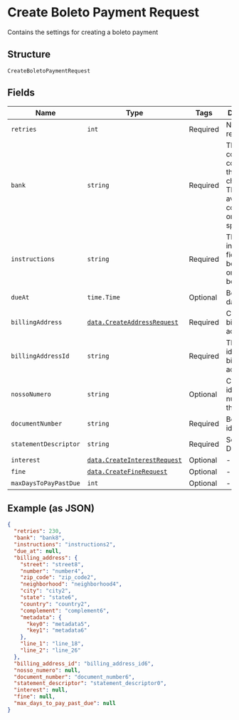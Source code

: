 
# Create Boleto Payment Request

Contains the settings for creating a boleto payment

## Structure

`CreateBoletoPaymentRequest`

## Fields

| Name | Type | Tags | Description |
|  --- | --- | --- | --- |
| `retries` | `int` | Required | Number of retries |
| `bank` | `string` | Required | The bank code, containing three characters. The available codes are on the API specification |
| `instructions` | `string` | Required | The instructions field that will be printed on the boleto. |
| `dueAt` | `time.Time` | Optional | Boleto due date |
| `billingAddress` | [`data.CreateAddressRequest`](../../doc/models/create-address-request.md) | Required | Card's billing address |
| `billingAddressId` | `string` | Required | The address id for the billing address |
| `nossoNumero` | `string` | Optional | Customer identification number with the bank |
| `documentNumber` | `string` | Required | Boleto identification |
| `statementDescriptor` | `string` | Required | Soft Descriptor |
| `interest` | [`data.CreateInterestRequest`](../../doc/models/create-interest-request.md) | Optional | - |
| `fine` | [`data.CreateFineRequest`](../../doc/models/create-fine-request.md) | Optional | - |
| `maxDaysToPayPastDue` | `int` | Optional | - |

## Example (as JSON)

```json
{
  "retries": 230,
  "bank": "bank8",
  "instructions": "instructions2",
  "due_at": null,
  "billing_address": {
    "street": "street8",
    "number": "number4",
    "zip_code": "zip_code2",
    "neighborhood": "neighborhood4",
    "city": "city2",
    "state": "state6",
    "country": "country2",
    "complement": "complement6",
    "metadata": {
      "key0": "metadata5",
      "key1": "metadata6"
    },
    "line_1": "line_18",
    "line_2": "line_26"
  },
  "billing_address_id": "billing_address_id6",
  "nosso_numero": null,
  "document_number": "document_number6",
  "statement_descriptor": "statement_descriptor0",
  "interest": null,
  "fine": null,
  "max_days_to_pay_past_due": null
}
```

